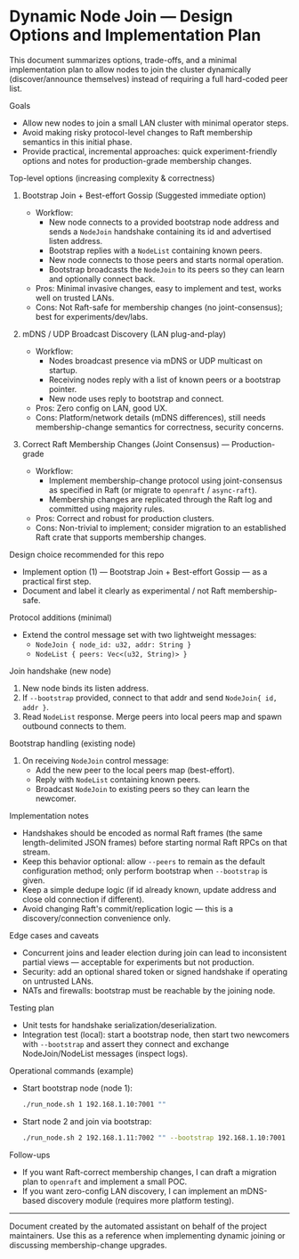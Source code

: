 # Dynamic Node Join — Design Options and Implementation Plan

This document summarizes options, trade-offs, and a minimal implementation plan to allow nodes to join the cluster dynamically (discover/announce themselves) instead of requiring a full hard-coded peer list.

Goals
- Allow new nodes to join a small LAN cluster with minimal operator steps.
- Avoid making risky protocol-level changes to Raft membership semantics in this initial phase.
- Provide practical, incremental approaches: quick experiment-friendly options and notes for production-grade membership changes.

Top-level options (increasing complexity & correctness)

1) Bootstrap Join + Best-effort Gossip (Suggested immediate option)
   - Workflow:
     - New node connects to a provided bootstrap node address and sends a `NodeJoin` handshake containing its id and advertised listen address.
     - Bootstrap replies with a `NodeList` containing known peers.
     - New node connects to those peers and starts normal operation.
     - Bootstrap broadcasts the `NodeJoin` to its peers so they can learn and optionally connect back.
   - Pros: Minimal invasive changes, easy to implement and test, works well on trusted LANs.
   - Cons: Not Raft-safe for membership changes (no joint-consensus); best for experiments/dev/labs.

2) mDNS / UDP Broadcast Discovery (LAN plug-and-play)
   - Workflow:
     - Nodes broadcast presence via mDNS or UDP multicast on startup.
     - Receiving nodes reply with a list of known peers or a bootstrap pointer.
     - New node uses reply to bootstrap and connect.
   - Pros: Zero config on LAN, good UX.
   - Cons: Platform/network details (mDNS differences), still needs membership-change semantics for correctness, security concerns.

3) Correct Raft Membership Changes (Joint Consensus) — Production-grade
   - Workflow:
     - Implement membership-change protocol using joint-consensus as specified in Raft (or migrate to `openraft` / `async-raft`).
     - Membership changes are replicated through the Raft log and committed using majority rules.
   - Pros: Correct and robust for production clusters.
   - Cons: Non-trivial to implement; consider migration to an established Raft crate that supports membership changes.

Design choice recommended for this repo
- Implement option (1) — Bootstrap Join + Best-effort Gossip — as a practical first step.
- Document and label it clearly as experimental / not Raft membership-safe.

Protocol additions (minimal)
- Extend the control message set with two lightweight messages:
  - `NodeJoin { node_id: u32, addr: String }`
  - `NodeList { peers: Vec<(u32, String)> }`

Join handshake (new node)
1. New node binds its listen address.
2. If `--bootstrap` provided, connect to that addr and send `NodeJoin{ id, addr }`.
3. Read `NodeList` response. Merge peers into local peers map and spawn outbound connects to them.

Bootstrap handling (existing node)
1. On receiving `NodeJoin` control message:
   - Add the new peer to the local peers map (best-effort).
   - Reply with `NodeList` containing known peers.
   - Broadcast `NodeJoin` to existing peers so they can learn the newcomer.

Implementation notes
- Handshakes should be encoded as normal Raft frames (the same length-delimited JSON frames) before starting normal Raft RPCs on that stream.
- Keep this behavior optional: allow `--peers` to remain as the default configuration method; only perform bootstrap when `--bootstrap` is given.
- Keep a simple dedupe logic (if id already known, update address and close old connection if different).
- Avoid changing Raft's commit/replication logic — this is a discovery/connection convenience only.

Edge cases and caveats
- Concurrent joins and leader election during join can lead to inconsistent partial views — acceptable for experiments but not production.
- Security: add an optional shared token or signed handshake if operating on untrusted LANs.
- NATs and firewalls: bootstrap must be reachable by the joining node.

Testing plan
- Unit tests for handshake serialization/deserialization.
- Integration test (local): start a bootstrap node, then start two newcomers with `--bootstrap` and assert they connect and exchange NodeJoin/NodeList messages (inspect logs).

Operational commands (example)
- Start bootstrap node (node 1):
  ```bash
  ./run_node.sh 1 192.168.1.10:7001 ""
  ```
- Start node 2 and join via bootstrap:
  ```bash
  ./run_node.sh 2 192.168.1.11:7002 "" --bootstrap 192.168.1.10:7001
  ```

Follow-ups
- If you want Raft-correct membership changes, I can draft a migration plan to `openraft` and implement a small POC.
- If you want zero-config LAN discovery, I can implement an mDNS-based discovery module (requires more platform testing).

---

Document created by the automated assistant on behalf of the project maintainers. Use this as a reference when implementing dynamic joining or discussing membership-change upgrades.
